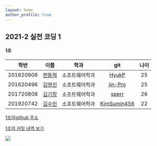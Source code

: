 ```yaml
---
layout: home
author_profile: true
---
```



## 2021-2 실전 코딩 1
####  1조



|학번|이름|학과|git|나이|
|---|:---:|:---:|:---:|:---:|
|201620908|[편동혁](./hello2)|소프트웨어학과|[HyukP](https://github.com/HyukP)|25|
|201620496|[김영진](./hello)|소프트웨어학과|[jin-Pro](https://github.com/jin-Pro)|25|
|201720808|[김기창](./hello3)|소프트웨어학과|[sperr](https://github.com/sperr)|26|
|201920742|[김수민](./hello4)|소프트웨어학과|[KimSumin456](https://github.com/KimSumin456)|22|

[1조의github 주소](https://github.com/HyukP/Group1-Coding1)

[1조의 커밋 내역 보기](https://github.com/HyukP/Group1-Coding1/commits/main)

<img src = "https://i.ibb.co/bHnc6ny/Image1.jpg">
